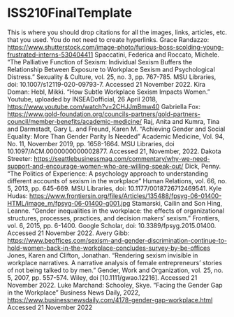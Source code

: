 # ISS210FinalTemplate
This is where you should drop citations for all the images, links, articles, etc. that you used. You do not need to create hyperlinks.
Grace Randazzo: https://www.shutterstock.com/image-photo/furious-boss-scolding-young-frustrated-interns-530404411
Spaccatini, Federica and Roccato, Michele. “The Palliative Function of Sexism: Individual Sexism Buffers the Relationship Between Exposure to Workplace Sexism and Psychological Distress.” Sexuality & Culture, vol. 25, no. 3, pp. 767-785. MSU Libraries, doi: 10.1007/s12119-020-09793-7. Accessed 21 November 2022.
Kira Doman: Hebl, Mikki. “How Subtle Workplace Sexism Impacts Women.” Youtube, uploaded by INSEADofficial, 26 April 2018, https://www.youtube.com/watch?v=2CHJJmBmw40 
Gabriella Fox: https://www.gold-foundation.org/councils-partners/gold-partners-council/member-benefits/academic-medicine/
Raj, Anita and Kumra, Tina and Darmstadt, Gary L. and Freund, Karen M. “Achieving Gender and Social Equality: More Than Gender Parity Is Needed” Academic Medicine, Vol. 94, No. 11, November 2019, pp. 1658-1664. MSU Libraries, doi 10.1097/ACM.0000000000002877. Accessed 21, November, 2022.
Dakota Streeter: https://seattlebusinessmag.com/commentary/why-we-need-support-and-encourage-women-who-are-willing-speak-out/
Dick, Penny. “The Politics of Experience: A psychology approach to understanding different accounts of sexism in the workplace” Human Relations, vol. 66, no. 5, 2013, pp. 645-669. MSU Libraries, doi: 10.1177/0018726712469541.
Kyle Hudas: https://www.frontiersin.org/files/Articles/135488/fpsyg-06-01400-HTML/image_m/fpsyg-06-01400-g001.jpg
Stamarski, Cailin and Son Hing, Leanne. “Gender inequalities in the workplace: the effects of organizational structures, processes, practices, and decision makers’ sexism.” Frontiers, vol. 6, 2015, pp. 6-1400. Google Scholar, doi: 10.3389/fpsyg.2015.01400. Accessed 21 November 2022.
Avery Gibb: https://www.beoffices.com/sexism-and-gender-discrimination-continue-to-hold-women-back-in-the-workplace-concludes-survey-by-be-offices
Jones, Karen and Clifton, Jonathan. “Rendering sexism invisible in workplace narratives. A narrative analysis of female entrepreneurs’ stories of not being talked to by men.” Gender, Work and Organization, vol. 25, no. 5, 2007, pp. 557-574. Wiley, doi [10.1111/gwao.12216]. Accessed 21 November 2022.
Luke Marchand: Schooley, Skye. “Facing the Gender Gap in the Workplace” Business News Daily, 2022, https://www.businessnewsdaily.com/4178-gender-gap-workplace.html Accessed 21 November 2022
